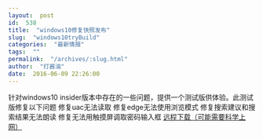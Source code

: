 ```yaml
---
layout:  post
id:  538
title:  "windows10修复快照发布"
slug:  "windows10tryBuild"
categories:  "最新情报"
tags:  ""
permalink:  "/archives/:slug.html"
author:  "打酱油"
date:  2016-06-09 22:26:00
---
```




针对windows10 insider版本中存在的一些问题，提供一个测试版供体验。此测试版修复以下问题
修复uac无法读取
修复edge无法使用浏览模式
修复搜索建议和搜索结果无法朗读
修复无法用触摸屏调取密码输入框
<a accesskey="x" href="https://ci.appveyor.com/api/buildjobs/cvyyut95te36d0n3/artifacts/output/nvda_snapshot_try-redstone-13350,cc06c8f4.ex">远程下载（可能需要科学上网）</a>